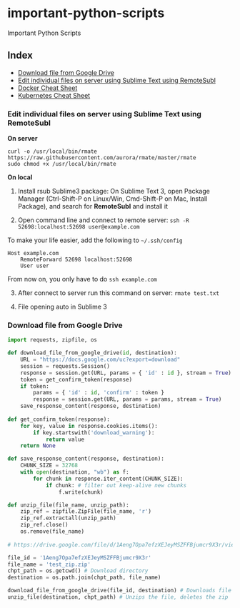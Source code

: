 # important-python-scripts
Important Python Scripts

## Index
* [Download file from Google Drive](#download-file-from-google-drive)
* [Edit individual files on server using Sublime Text using RemoteSubl](#edit-individual-files-on-server-using-Sublime-Text-using-remotesubl)
* [Docker Cheat Sheet](https://github.com/wsargent/docker-cheat-sheet#docker-cheat-sheet)
* [Kubernetes Cheat Sheet](https://github.com/dennyzhang/cheatsheet-kubernetes-A4#1-kubectl-kubernetes-cheatsheet)


### Edit individual files on server using Sublime Text using RemoteSubl

**On server**

```
curl -o /usr/local/bin/rmate https://raw.githubusercontent.com/aurora/rmate/master/rmate
sudo chmod +x /usr/local/bin/rmate
```
**On local**

1. Install rsub Sublime3 package:
On Sublime Text 3, open Package Manager (Ctrl-Shift-P on Linux/Win, Cmd-Shift-P on Mac, Install Package), and search for **RemoteSubl** and install it

2. Open command line and connect to remote server:
``` ssh -R 52698:localhost:52698 user@example.com ```

To make your life easier, add the following to ``` ~/.ssh/config ```
```
Host example.com
    RemoteForward 52698 localhost:52698
    User user
```
From now on, you only have to do ``` ssh example.com ```

3. After connect to server run this command on server:
``` rmate test.txt ```

4. File opening auto in Sublime 3


### Download file from Google Drive

```python
import requests, zipfile, os

def download_file_from_google_drive(id, destination):
    URL = "https://docs.google.com/uc?export=download"
    session = requests.Session()
    response = session.get(URL, params = { 'id' : id }, stream = True)
    token = get_confirm_token(response)
    if token:
        params = { 'id' : id, 'confirm' : token }
        response = session.get(URL, params = params, stream = True)
    save_response_content(response, destination)    
    
def get_confirm_token(response):
    for key, value in response.cookies.items():
        if key.startswith('download_warning'):
            return value
    return None

def save_response_content(response, destination):
    CHUNK_SIZE = 32768
    with open(destination, "wb") as f:
        for chunk in response.iter_content(CHUNK_SIZE):
            if chunk: # filter out keep-alive new chunks
                f.write(chunk)

def unzip_file(file_name, unzip_path):
    zip_ref = zipfile.ZipFile(file_name, 'r')
    zip_ref.extractall(unzip_path)
    zip_ref.close()
    os.remove(file_name)
    
# https://drive.google.com/file/d/1Aeng7Opa7efzXEJeyMSZFFBjumcr9X3r/view?usp=sharing 

file_id = '1Aeng7Opa7efzXEJeyMSZFFBjumcr9X3r'
file_name = 'test_zip.zip'
chpt_path = os.getcwd() # Download directory
destination = os.path.join(chpt_path, file_name)

download_file_from_google_drive(file_id, destination) # Downloads file
unzip_file(destination, chpt_path) # Unzips the file, deletes the zip
```
